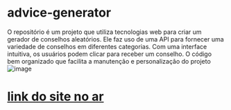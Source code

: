 # advice-generator
O repositório é um projeto que utiliza tecnologias web para criar um gerador de conselhos aleatórios. Ele faz uso de uma API para fornecer uma variedade de conselhos em diferentes categorias. Com uma interface intuitiva, os usuários podem clicar para receber um conselho. O código bem organizado que facilita a manutenção e personalização do projeto
![image](https://github.com/nicolas00000/advice-generator/assets/87996073/a610dd95-4090-4e5a-9ec1-67ca6b0c9623)

<h1> <a href="https://advice-generator-lilac-sigma.vercel.app/"> link do site no ar </a> </h1>
